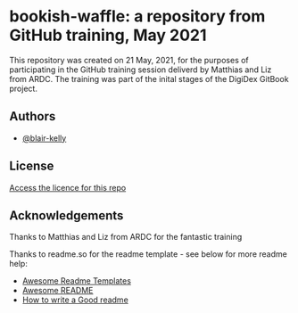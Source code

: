 
# bookish-waffle: a repository from GitHub training, May 2021

This repository was created on 21 May, 2021, for the purposes of participating in the GitHub training session deliverd by Matthias and Liz from ARDC. 
The training was part of the inital stages of the DigiDex GitBook project.


## Authors

- [@blair-kelly](https://www.github.com/blair-kelly)

  
## License

[Access the licence for this repo](LICENCE.MD)

  
## Acknowledgements
Thanks to Matthias and Liz from ARDC for the fantastic training

Thanks to readme.so for the readme template - see below for more readme help:

 - [Awesome Readme Templates](https://awesomeopensource.com/project/elangosundar/awesome-README-templates)
 - [Awesome README](https://github.com/matiassingers/awesome-readme)
 - [How to write a Good readme](https://bulldogjob.com/news/449-how-to-write-a-good-readme-for-your-github-project)

  

